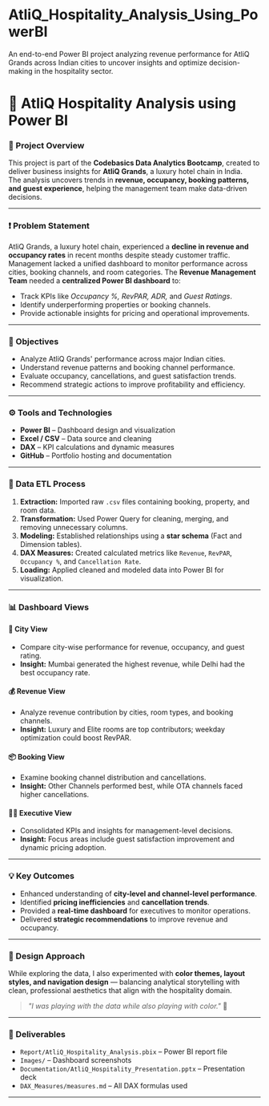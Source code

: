 # AtliQ_Hospitality_Analysis_Using_PowerBI
An end-to-end Power BI project analyzing revenue performance for AtliQ Grands across Indian cities to uncover insights and optimize decision-making in the hospitality sector.
# 🏨 AtliQ Hospitality Analysis using Power BI

### 📘 Project Overview
This project is part of the **Codebasics Data Analytics Bootcamp**, created to deliver business insights for **AtliQ Grands**, a luxury hotel chain in India.  
The analysis uncovers trends in **revenue, occupancy, booking patterns, and guest experience**, helping the management team make data-driven decisions.

---

### ❗ Problem Statement
AtliQ Grands, a luxury hotel chain, experienced a **decline in revenue and occupancy rates** in recent months despite steady customer traffic. Management lacked a unified dashboard to monitor performance across cities, booking channels, and room categories. The **Revenue Management Team** needed a **centralized Power BI dashboard** to:
- Track KPIs like *Occupancy %, RevPAR, ADR,* and *Guest Ratings*.  
- Identify underperforming properties or booking channels.  
- Provide actionable insights for pricing and operational improvements.

---

### 🎯 Objectives
- Analyze AtliQ Grands' performance across major Indian cities.  
- Understand revenue patterns and booking channel performance.  
- Evaluate occupancy, cancellations, and guest satisfaction trends.  
- Recommend strategic actions to improve profitability and efficiency.

---

### ⚙️ Tools and Technologies
- **Power BI** – Dashboard design and visualization  
- **Excel / CSV** – Data source and cleaning  
- **DAX** – KPI calculations and dynamic measures  
- **GitHub** – Portfolio hosting and documentation  

---

### 🧱 Data ETL Process
1. **Extraction:** Imported raw `.csv` files containing booking, property, and room data.  
2. **Transformation:** Used Power Query for cleaning, merging, and removing unnecessary columns.  
3. **Modeling:** Established relationships using a **star schema** (Fact and Dimension tables).  
4. **DAX Measures:** Created calculated metrics like `Revenue`, `RevPAR`, `Occupancy %`, and `Cancellation Rate`.  
5. **Loading:** Applied cleaned and modeled data into Power BI for visualization.  

---

### 📊 Dashboard Views

#### 🌆 **City View**
- Compare city-wise performance for revenue, occupancy, and guest rating.  
- **Insight:** Mumbai generated the highest revenue, while Delhi had the best occupancy rate.

#### 💰 **Revenue View**
- Analyze revenue contribution by cities, room types, and booking channels.  
- **Insight:** Luxury and Elite rooms are top contributors; weekday optimization could boost RevPAR.

#### 📦 **Booking View**
- Examine booking channel distribution and cancellations.  
- **Insight:** Other Channels performed best, while OTA channels faced higher cancellations.

#### 🧑‍💼 **Executive View**
- Consolidated KPIs and insights for management-level decisions.  
- **Insight:** Focus areas include guest satisfaction improvement and dynamic pricing adoption.

---

### 💡 Key Outcomes
- Enhanced understanding of **city-level and channel-level performance**.  
- Identified **pricing inefficiencies** and **cancellation trends**.  
- Provided a **real-time dashboard** for executives to monitor operations.  
- Delivered **strategic recommendations** to improve revenue and occupancy.

---

### 🎨 Design Approach
While exploring the data, I also experimented with **color themes, layout styles, and navigation design** — balancing analytical storytelling with clean, professional aesthetics that align with the hospitality domain.  
> *"I was playing with the data while also playing with color."* 🎨

---

### 📎 Deliverables
- `Report/AtliQ_Hospitality_Analysis.pbix` – Power BI report file  
- `Images/` – Dashboard screenshots  
- `Documentation/AtliQ_Hospitality_Presentation.pptx` – Presentation deck  
- `DAX_Measures/measures.md` – All DAX formulas used  

---
